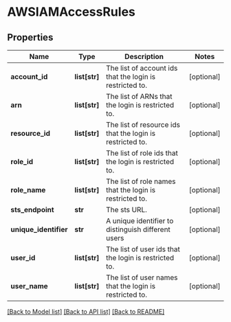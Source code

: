 # AWSIAMAccessRules

## Properties
Name | Type | Description | Notes
------------ | ------------- | ------------- | -------------
**account_id** | **list[str]** | The list of account ids that the login is restricted to. | [optional] 
**arn** | **list[str]** | The list of ARNs that the login is restricted to. | [optional] 
**resource_id** | **list[str]** | The list of resource ids that the login is restricted to. | [optional] 
**role_id** | **list[str]** | The list of role ids that the login is restricted to. | [optional] 
**role_name** | **list[str]** | The list of role names that the login is restricted to. | [optional] 
**sts_endpoint** | **str** | The sts URL. | [optional] 
**unique_identifier** | **str** | A unique identifier to distinguish different users | [optional] 
**user_id** | **list[str]** | The list of user ids that the login is restricted to. | [optional] 
**user_name** | **list[str]** | The list of user names that the login is restricted to. | [optional] 

[[Back to Model list]](../README.md#documentation-for-models) [[Back to API list]](../README.md#documentation-for-api-endpoints) [[Back to README]](../README.md)


